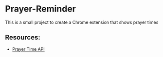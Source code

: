 # Prayer-Reminder
This is a small project to create a Chrome extension that shows prayer times 

## Resources:
* [Prayer Time API](https://prayertimes.date/api/docs/today)